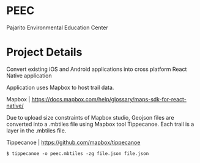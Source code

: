 # PEEC
Pajarito Environmental Education Center

# Project Details
Convert existing iOS and Android applications into cross platform React Native application

Application uses Mapbox to host trail data. 

Mapbox | https://docs.mapbox.com/help/glossary/maps-sdk-for-react-native/

Due to upload size constraints of Mapbox studio, Geojson files are converted into a .mbtiles file using Mapbox tool Tippecanoe. Each trail is a layer in the .mbtiles file.

Tippecanoe | https://github.com/mapbox/tippecanoe

```
$ tippecanoe -o peec.mbtiles -zg file.json file.json 
```
